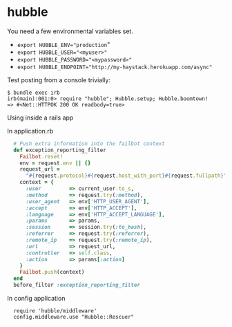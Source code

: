 hubble
======

You need a few environmental variables set.

* `export HUBBLE_ENV="production`"
* `export HUBBLE_USER="<myuser>"`
* `export HUBBLE_PASSWORD="<mypassword>"`
* `export HUBBLE_ENDPOINT="http://my-haystack.herokuapp.com/async"`

Test posting from a console trivially:

    $ bundle exec irb
    irb(main):001:0> require "hubble"; Hubble.setup; Hubble.boomtown!
    => #<Net::HTTPOK 200 OK readbody=true>

Using inside a rails app

In application.rb

```ruby
  # Push extra information into the failbot context
  def exception_reporting_filter
    Failbot.reset!
    env = request.env || {}
    request_url =
      "#{request.protocol}#{request.host_with_port}#{request.fullpath}" rescue nil
    context = {
      :user         => current_user.to_s,
      :method       => request.try(:method),
      :user_agent   => env['HTTP_USER_AGENT'],
      :accept       => env['HTTP_ACCEPT'],
      :language     => env['HTTP_ACCEPT_LANGUAGE'],
      :params       => params,
      :session      => session.try(:to_hash),
      :referrer     => request.try(:referrer),
      :remote_ip    => request.try(:remote_ip),
      :url          => request_url,
      :controller   => self.class,
      :action       => params[:action]
    }
    Failbot.push(context)
  end
  before_filter :exception_reporting_filter

```

In config application

```
  require 'hubble/middleware'
  config.middleware.use "Hubble::Rescuer"
```
